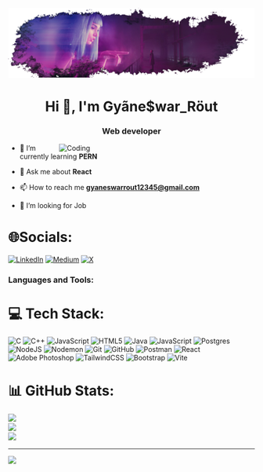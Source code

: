 
![MasterHead](https://raw.githubusercontent.com/Gyaneswar-1/Gyaneswar-1/main/myLifeBeLike.png)
<h1 align="center">Hi 👋, I'm Gyãne$war_Röut</h1>
<h3 align="center">Web developer</h3>
<img align="right" alt="Coding" width="400" src="https://i.pinimg.com/originals/fd/65/38/fd65388665c12f7b22d21955f4dc35c5.gif")>



- 🌱 I’m currently learning **PERN**

- 💬 Ask me about **React**

- 📫 How to reach me **gyaneswarrout12345@gmail.com**

- 🤝 I’m looking for Job





<p align="left">

# 🌐Socials:

[![LinkedIn](https://img.shields.io/badge/LinkedIn-%230077B5.svg?logo=linkedin&logoColor=white)](https://linkedin.com/in/https://www.linkedin.com/in/gyaneswar-rout-16aa4925a/) [![Medium](https://img.shields.io/badge/Medium-12100E?logo=medium&logoColor=white)](https://medium.com/@https://medium.com/@gyaneswarrout12345) [![X](https://img.shields.io/badge/X-black.svg?logo=X&logoColor=white)](https://x.com/https://x.com/GyaneswarRout69)

</p>

<h3 align="left">Languages and Tools:</h3>

# 💻 Tech Stack:

![C](https://img.shields.io/badge/c-%2300599C.svg?style=for-the-badge&logo=c&logoColor=white) ![C++](https://img.shields.io/badge/c++-%2300599C.svg?style=for-the-badge&logo=c%2B%2B&logoColor=white) ![JavaScript](https://img.shields.io/badge/javascript-%23323330.svg?style=for-the-badge&logo=javascript&logoColor=%23F7DF1E) ![HTML5](https://img.shields.io/badge/html5-%23E34F26.svg?style=for-the-badge&logo=html5&logoColor=white) ![Java](https://img.shields.io/badge/java-%23ED8B00.svg?style=for-the-badge&logo=openjdk&logoColor=white) ![JavaScript](https://img.shields.io/badge/javascript-%23323330.svg?style=for-the-badge&logo=javascript&logoColor=%23F7DF1E) ![Postgres](https://img.shields.io/badge/postgres-%23316192.svg?style=for-the-badge&logo=postgresql&logoColor=white) ![NodeJS](https://img.shields.io/badge/node.js-6DA55F?style=for-the-badge&logo=node.js&logoColor=white) ![Nodemon](https://img.shields.io/badge/NODEMON-%23323330.svg?style=for-the-badge&logo=nodemon&logoColor=%BBDEAD) ![Git](https://img.shields.io/badge/git-%23F05033.svg?style=for-the-badge&logo=git&logoColor=white) ![GitHub](https://img.shields.io/badge/github-%23121011.svg?style=for-the-badge&logo=github&logoColor=white) ![Postman](https://img.shields.io/badge/Postman-FF6C37?style=for-the-badge&logo=postman&logoColor=white) ![React](https://img.shields.io/badge/react-%2320232a.svg?style=for-the-badge&logo=react&logoColor=%2361DAFB) ![Adobe Photoshop](https://img.shields.io/badge/adobe%20photoshop-%2331A8FF.svg?style=for-the-badge&logo=adobe%20photoshop&logoColor=white) ![TailwindCSS](https://img.shields.io/badge/tailwindcss-%2338B2AC.svg?style=for-the-badge&logo=tailwind-css&logoColor=white)
![Bootstrap](https://img.shields.io/badge/bootstrap-%238511FA.svg?style=for-the-badge&logo=bootstrap&logoColor=white) ![Vite](https://img.shields.io/badge/vite-%23646CFF.svg?style=for-the-badge&logo=vite&logoColor=white)


</p>


# 📊 GitHub Stats:
![](https://github-readme-stats.vercel.app/api?username=gyaneswar-1&theme=dark&hide_border=false&include_all_commits=false&count_private=false)<br/>
![](https://github-readme-streak-stats.herokuapp.com/?user=gyaneswar-1&theme=dark&hide_border=false)<br/>
![](https://github-readme-stats.vercel.app/api/top-langs/?username=gyaneswar-1&theme=dark&hide_border=false&include_all_commits=false&count_private=false&layout=compact)



---

[![](https://visitcount.itsvg.in/api?id=gyaneswar-1&icon=4&color=3)](https://visitcount.itsvg.in)


